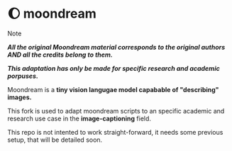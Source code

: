 # 🌔 moondream

> [!NOTE]
> *****All the original Moondream material corresponds to the original authors AND all the credits belong to them.*****
>
> *****This adaptation has only be made for specific research and academic porpuses.*****

Moondream is a **tiny vision langugae model capabable of "describing" images.**

This fork is used to adapt moondream scripts to an specific academic and research use case in the **image-captioning** field.

This repo is not intented to work straight-forward, it needs some previous setup, that will be detailed soon.

